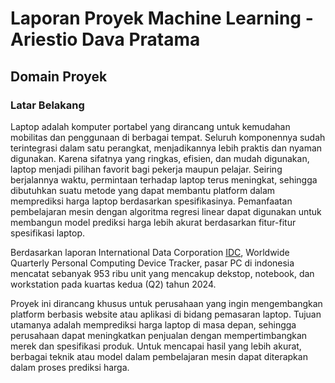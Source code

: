 # Laporan Proyek Machine Learning - Ariestio Dava Pratama
## Domain Proyek
### Latar Belakang
Laptop adalah komputer portabel yang dirancang untuk kemudahan mobilitas dan penggunaan di berbagai tempat. Seluruh komponennya sudah terintegrasi dalam satu perangkat, menjadikannya lebih praktis dan nyaman digunakan. Karena sifatnya yang ringkas, efisien, dan mudah digunakan, laptop menjadi pilihan favorit bagi pekerja maupun pelajar. Seiring berjalannya waktu, permintaan terhadap laptop terus meningkat, sehingga dibutuhkan suatu metode yang dapat membantu platform dalam memprediksi harga laptop berdasarkan spesifikasinya. Pemanfaatan pembelajaran mesin dengan algoritma regresi linear dapat digunakan untuk membangun model prediksi harga lebih akurat berdasarkan fitur-fitur spesifikasi laptop.

Berdasarkan laporan International Data Corporation [IDC](https://www.idc.com/getdoc.jsp?containerId=prAP52599624), Worldwide Quarterly Personal Computing Device Tracker, pasar PC di indonesia mencatat sebanyak 953 ribu unit yang mencakup dekstop, notebook, dan workstation pada kuartas kedua (Q2) tahun 2024. 

Proyek ini dirancang khusus untuk perusahaan yang ingin mengembangkan platform berbasis website atau aplikasi di bidang pemasaran laptop. Tujuan utamanya adalah memprediksi harga laptop di masa depan, sehingga perusahaan dapat meningkatkan penjualan dengan mempertimbangkan merek dan spesifikasi produk. Untuk mencapai hasil yang lebih akurat, berbagai teknik atau model dalam pembelajaran mesin dapat diterapkan dalam proses prediksi harga.
